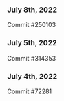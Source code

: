 ### July 8th, 2022

Commit #250103

### July 5th, 2022

Commit #314353


### July 4th, 2022

Commit #72281
